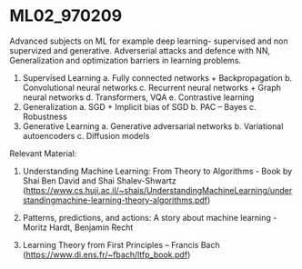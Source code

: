 # ML02_970209

Advanced subjects on ML for example deep learning- supervised and non supervized and generative. Adverserial attacks and defence with NN, Generalization and optimization barriers in learning problems.

1. Supervised Learning
  a. Fully connected networks + Backpropagation
  b. Convolutional neural networks
  c. Recurrent neural networks + Graph neural networks
  d. Transformers, VQA
  e. Contrastive learning
2. Generalization
  a. SGD + Implicit bias of SGD
  b. PAC – Bayes
  c. Robustness
3. Generative Learning
  a. Generative adversarial networks
  b. Variational autoencoders
  c. Diffusion models

Relevant Material:
1. Understanding Machine Learning: From Theory to Algorithms - Book by Shai Ben David and Shai 
Shalev-Shwartz 
(https://www.cs.huji.ac.il/~shais/UnderstandingMachineLearning/understandingmachine-learning-theory-algorithms.pdf)
2. Patterns, predictions, and actions: A story about machine learning - Moritz Hardt, Benjamin Recht 

3. Learning Theory from First Principles – Francis Bach (https://www.di.ens.fr/~fbach/ltfp_book.pdf)
